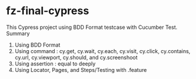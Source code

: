 # fz-final-cypress

This Cypress project using BDD Format testcase with Cucumber Test.
Summary
1. Using BDD Format
2. Using command : cy.get, cy.wait, cy.each, cy.visit, cy.click, cy.contains, cy.url, cy.viewport, cy.should, and cy.screenshoot
3. Using assertion : equal to deeply
4. Using Locator, Pages, and Steps/Testing with .feature
